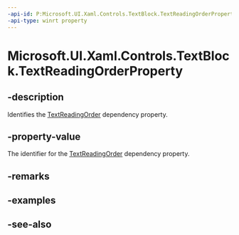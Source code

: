 ```yaml
---
-api-id: P:Microsoft.UI.Xaml.Controls.TextBlock.TextReadingOrderProperty
-api-type: winrt property
---
```


<!-- Property syntax
public Windows.UI.Xaml.DependencyProperty TextReadingOrderProperty { get; }
-->

# Microsoft.UI.Xaml.Controls.TextBlock.TextReadingOrderProperty

## -description
Identifies the [TextReadingOrder](textblock_textreadingorder.md) dependency property.

## -property-value
The identifier for the [TextReadingOrder](textblock_textreadingorder.md) dependency property.

## -remarks

## -examples

## -see-also
